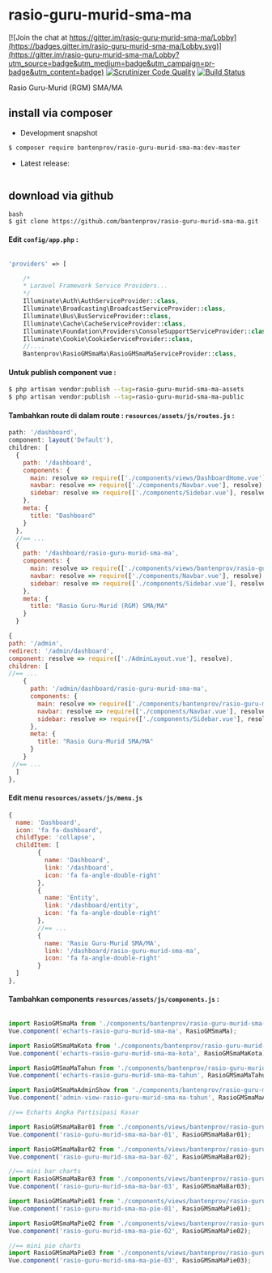 # rasio-guru-murid-sma-ma

[![Join the chat at https://gitter.im/rasio-guru-murid-sma-ma/Lobby](https://badges.gitter.im/rasio-guru-murid-sma-ma/Lobby.svg)](https://gitter.im/rasio-guru-murid-sma-ma/Lobby?utm_source=badge&utm_medium=badge&utm_campaign=pr-badge&utm_content=badge)
[![Scrutinizer Code Quality](https://scrutinizer-ci.com/g/bantenprov/rasio-guru-murid-sma-ma/badges/quality-score.png?b=master)](https://scrutinizer-ci.com/g/bantenprov/rasio-guru-murid-sma-ma/?branch=master)
[![Build Status](https://scrutinizer-ci.com/g/bantenprov/rasio-guru-murid-sma-ma/badges/build.png?b=master)](https://scrutinizer-ci.com/g/bantenprov/rasio-guru-murid-sma-ma/build-status/master)

Rasio Guru-Murid (RGM) SMA/MA

## install via composer

- Development snapshot
```bash
$ composer require bantenprov/rasio-guru-murid-sma-ma:dev-master
```
- Latest release:

```bash

```

## download via github
~~~
bash
$ git clone https://github.com/bantenprov/rasio-guru-murid-sma-ma.git
~~~


#### Edit `config/app.php` :
```php

'providers' => [

    /*
    * Laravel Framework Service Providers...
    */
    Illuminate\Auth\AuthServiceProvider::class,
    Illuminate\Broadcasting\BroadcastServiceProvider::class,
    Illuminate\Bus\BusServiceProvider::class,
    Illuminate\Cache\CacheServiceProvider::class,
    Illuminate\Foundation\Providers\ConsoleSupportServiceProvider::class,
    Illuminate\Cookie\CookieServiceProvider::class,
    //....
    Bantenprov\RasioGMSmaMa\RasioGMSmaMaServiceProvider::class,

```

#### Untuk publish component vue :

```bash
$ php artisan vendor:publish --tag=rasio-guru-murid-sma-ma-assets
$ php artisan vendor:publish --tag=rasio-guru-murid-sma-ma-public
```
#### Tambahkan route di dalam route : `resources/assets/js/routes.js` :

```javascript
path: '/dashboard',
component: layout('Default'),
children: [
  {
    path: '/dashboard',
    components: {
      main: resolve => require(['./components/views/DashboardHome.vue'], resolve),
      navbar: resolve => require(['./components/Navbar.vue'], resolve),
      sidebar: resolve => require(['./components/Sidebar.vue'], resolve)
    },
    meta: {
      title: "Dashboard"
    }
  },
  //== ...
  {
    path: '/dashboard/rasio-guru-murid-sma-ma',
    components: {
      main: resolve => require(['./components/views/bantenprov/rasio-guru-murid-sma-ma/DashboardRasioGMSmaMa.vue'], resolve),
      navbar: resolve => require(['./components/Navbar.vue'], resolve),
      sidebar: resolve => require(['./components/Sidebar.vue'], resolve)
    },
    meta: {
      title: "Rasio Guru-Murid (RGM) SMA/MA"
    }
  }
```

```javascript
{
path: '/admin',
redirect: '/admin/dashboard',
component: resolve => require(['./AdminLayout.vue'], resolve),
children: [
//== ...
    {
      path: '/admin/dashboard/rasio-guru-murid-sma-ma',
      components: {
        main: resolve => require(['./components/bantenprov/rasio-guru-murid-sma-ma/RasioGMSmaMaAdmin.show.vue'], resolve),
        navbar: resolve => require(['./components/Navbar.vue'], resolve),
        sidebar: resolve => require(['./components/Sidebar.vue'], resolve)
      },
      meta: {
        title: "Rasio Guru-Murid SMA/MA"
      }
    }
 //== ...   
  ]
},

```
#### Edit menu `resources/assets/js/menu.js`

```javascript
{
  name: 'Dashboard',
  icon: 'fa fa-dashboard',
  childType: 'collapse',
  childItem: [
        {
          name: 'Dashboard',
          link: '/dashboard',
          icon: 'fa fa-angle-double-right'
        },
        {
          name: 'Entity',
          link: '/dashboard/entity',
          icon: 'fa fa-angle-double-right'
        },
        //== ...
        {
          name: 'Rasio Guru-Murid SMA/MA',
          link: '/dashboard/rasio-guru-murid-sma-ma',
          icon: 'fa fa-angle-double-right'
        }
  ]
},

```

#### Tambahkan components `resources/assets/js/components.js` :

```javascript

import RasioGMSmaMa from './components/bantenprov/rasio-guru-murid-sma-ma/RasioGMSmaMa.chart.vue';
Vue.component('echarts-rasio-guru-murid-sma-ma', RasioGMSmaMa);

import RasioGMSmaMaKota from './components/bantenprov/rasio-guru-murid-sma-ma/RasioGMSmaMaKota.chart.vue';
Vue.component('echarts-rasio-guru-murid-sma-ma-kota', RasioGMSmaMaKota);

import RasioGMSmaMaTahun from './components/bantenprov/rasio-guru-murid-sma-ma/RasioGMSmaMaTahun.chart.vue';
Vue.component('echarts-rasio-guru-murid-sma-ma-tahun', RasioGMSmaMaTahun);

import RasioGMSmaMaAdminShow from './components/bantenprov/rasio-guru-murid-sma-ma/RasioGMSmaMaAdmin.show.vue';
Vue.component('admin-view-rasio-guru-murid-sma-ma-tahun', RasioGMSmaMaAdminShow);

//== Echarts Angka Partisipasi Kasar

import RasioGMSmaMaBar01 from './components/views/bantenprov/rasio-guru-murid-sma-ma/RasioGMSmaMaBar01.vue';
Vue.component('rasio-guru-murid-sma-ma-bar-01', RasioGMSmaMaBar01);

import RasioGMSmaMaBar02 from './components/views/bantenprov/rasio-guru-murid-sma-ma/RasioGMSmaMaBar02.vue';
Vue.component('rasio-guru-murid-sma-ma-bar-02', RasioGMSmaMaBar02);

//== mini bar charts
import RasioGMSmaMaBar03 from './components/views/bantenprov/rasio-guru-murid-sma-ma/RasioGMSmaMaBar03.vue';
Vue.component('rasio-guru-murid-sma-ma-bar-03', RasioGMSmaMaBar03);

import RasioGMSmaMaPie01 from './components/views/bantenprov/rasio-guru-murid-sma-ma/RasioGMSmaMaPie01.vue';
Vue.component('rasio-guru-murid-sma-ma-pie-01', RasioGMSmaMaPie01);

import RasioGMSmaMaPie02 from './components/views/bantenprov/rasio-guru-murid-sma-ma/RasioGMSmaMaPie02.vue';
Vue.component('rasio-guru-murid-sma-ma-pie-02', RasioGMSmaMaPie02);

//== mini pie charts
import RasioGMSmaMaPie03 from './components/views/bantenprov/rasio-guru-murid-sma-ma/RasioGMSmaMaPie03.vue';
Vue.component('rasio-guru-murid-sma-ma-pie-03', RasioGMSmaMaPie03);
```
